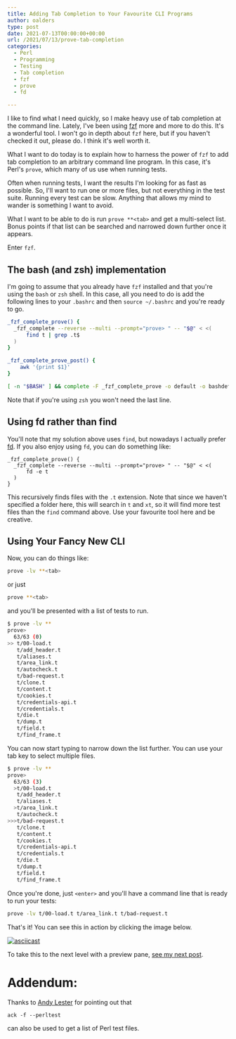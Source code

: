 ```yaml
---
title: Adding Tab Completion to Your Favourite CLI Programs
author: oalders
type: post
date: 2021-07-13T00:00:00+00:00
url: /2021/07/13/prove-tab-completion
categories:
  - Perl
  - Programming
  - Testing
  - Tab completion
  - fzf
  - prove
  - fd

---
```


I like to find what I need quickly, so I make heavy use of tab completion at the command line. Lately, I've been using [fzf](https://github.com/junegunn/fzf) more and more to do this. It's a wonderful tool. I won't go in depth about `fzf` here, but if you haven't checked it out, please do. I think it's well worth it.

What I want to do today is to explain how to harness the power of `fzf` to add tab completion to an arbitrary command line program. In this case, it's Perl's `prove`, which many of us use when running tests.

Often when running tests, I want the results I'm looking for as fast as possible. So, I'll want to run one or more files, but not everything in the test suite. Running every test can be slow. Anything that allows my mind to wander is something I want to avoid.

What I want to be able to do is run `prove **<tab>` and get a multi-select list. Bonus points if that list can be searched and narrowed down further once it appears. 

Enter `fzf`.

## The bash (and zsh) implementation

I'm going to assume that you already have `fzf` installed and that you're using the `bash` or `zsh` shell. In this case, all you need to do is add the following lines to your `.bashrc` and then `source ~/.bashrc` and you're ready to go.

```bash
_fzf_complete_prove() {
  _fzf_complete --reverse --multi --prompt="prove> " -- "$@" < <(
      find t | grep .t$
  )
}

_fzf_complete_prove_post() {
    awk '{print $1}'
}

[ -n "$BASH" ] && complete -F _fzf_complete_prove -o default -o bashdefault prove
```

Note that if you're using `zsh` you won't need the last line.

## Using fd rather than find

You'll note that my solution above uses `find`, but nowadays I actually prefer [fd](https://github.com/sharkdp/fd). If you also enjoy using `fd`, you can do something like:

```
_fzf_complete_prove() {
  _fzf_complete --reverse --multi --prompt="prove> " -- "$@" < <(
      fd -e t
  )
}
```

This recursively finds files with the `.t` extension. Note that since we haven't specified a folder here, this will search in `t` and `xt`, so it will find more test files than the `find` command above. Use your favourite tool here and be creative.

## Using Your Fancy New CLI

Now, you can do things like:

```bash
prove -lv **<tab>
```

or just

```bash
prove **<tab>
```

and you'll be presented with a list of tests to run.

```bash
$ prove -lv **
prove>
  63/63 (0)
>> t/00-load.t
   t/add_header.t
   t/aliases.t
   t/area_link.t
   t/autocheck.t
   t/bad-request.t
   t/clone.t
   t/content.t
   t/cookies.t
   t/credentials-api.t
   t/credentials.t
   t/die.t
   t/dump.t
   t/field.t
   t/find_frame.t
```

You can now start typing to narrow down the list further. You can use your tab key to select multiple files.

```bash
$ prove -lv **
prove>
  63/63 (3)
  >t/00-load.t
   t/add_header.t
   t/aliases.t
  >t/area_link.t
   t/autocheck.t
>>>t/bad-request.t
   t/clone.t
   t/content.t
   t/cookies.t
   t/credentials-api.t
   t/credentials.t
   t/die.t
   t/dump.t
   t/field.t
   t/find_frame.t
```

Once you're done, just `<enter>` and you'll have a command line that is ready to run your tests:

```bash
prove -lv t/00-load.t t/area_link.t t/bad-request.t
```

That's it! You can see this in action by clicking the image below.

[![asciicast](https://asciinema.org/a/Ek1rNymnwXpY9uXm9OzFgHeVt.png)](https://asciinema.org/a/Ek1rNymnwXpY9uXm9OzFgHeVt)

To take this to the next level with a preview pane, [see my next post](/2021/07/15/tab-completion-with-preview).

# Addendum:

Thanks to [Andy Lester](https://www.reddit.com/r/perl/comments/ojqon2/adding_tab_completion_to_prove_and_your_other/h55u6l3) for pointing out that 

```
ack -f --perltest
``` 

can also be used to get a list of Perl test files.

